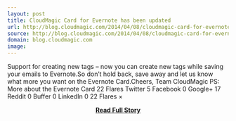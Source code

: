 ```yaml
---
layout: post
title: CloudMagic Card for Evernote has been updated
url: http://blog.cloudmagic.com/2014/04/08/cloudmagic-card-for-evernote-has-been-updated/
source: http://blog.cloudmagic.com/2014/04/08/cloudmagic-card-for-evernote-has-been-updated/
domain: blog.cloudmagic.com
image: 
---
```


<p>Support for creating new tags – now you can create new tags while saving your emails to Evernote.So don’t hold back, save away and let us know what more you want on the Evernote Card.Cheers, Team CloudMagic PS: More about the Evernote Card 22 Flares Twitter 5 Facebook 0 Google+ 17 Reddit 0 Buffer 0 LinkedIn 0 22 Flares ×</p>
<center><p><a href="http://blog.cloudmagic.com/2014/04/08/cloudmagic-card-for-evernote-has-been-updated/" style='padding:25px; font-sze:18px; font-weight: bold;'>Read Full Story</a></p></center>
